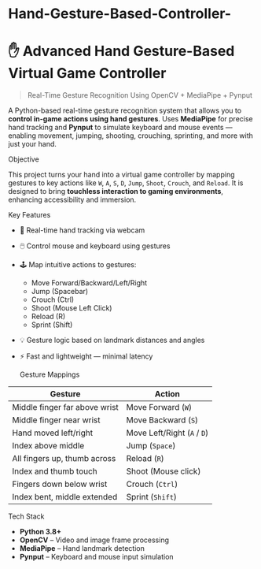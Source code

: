 # Hand-Gesture-Based-Controller-
# ✋ Advanced Hand Gesture-Based Virtual Game Controller  
> Real-Time Gesture Recognition Using OpenCV + MediaPipe + Pynput

A Python-based real-time gesture recognition system that allows you to **control in-game actions using hand gestures**. Uses **MediaPipe** for precise hand tracking and **Pynput** to simulate keyboard and mouse events — enabling movement, jumping, shooting, crouching, sprinting, and more with just your hand.



 Objective

This project turns your hand into a virtual game controller by mapping gestures to key actions like `W`, `A`, `S`, `D`, `Jump`, `Shoot`, `Crouch`, and `Reload`. It is designed to bring **touchless interaction to gaming environments**, enhancing accessibility and immersion.



 Key Features

- 👋 Real-time hand tracking via webcam
- 🖱️ Control mouse and keyboard using gestures
- 🕹️ Map intuitive actions to gestures:
  - Move Forward/Backward/Left/Right
  - Jump (Spacebar)
  - Crouch (Ctrl)
  - Shoot (Mouse Left Click)
  - Reload (R)
  - Sprint (Shift)

- 💡 Gesture logic based on landmark distances and angles
- ⚡ Fast and lightweight — minimal latency

  Gesture Mappings

| Gesture | Action |
|--------|--------|
| Middle finger far above wrist | Move Forward (`W`) |
| Middle finger near wrist | Move Backward (`S`) |
| Hand moved left/right | Move Left/Right (`A` / `D`) |
| Index above middle | Jump (`Space`) |
| All fingers up, thumb across | Reload (`R`) |
| Index and thumb touch | Shoot (Mouse click) |
| Fingers down below wrist | Crouch (`Ctrl`) |
| Index bent, middle extended | Sprint (`Shift`) |

 Tech Stack

- **Python 3.8+**
- **OpenCV** – Video and image frame processing
- **MediaPipe** – Hand landmark detection
- **Pynput** – Keyboard and mouse input simulation



